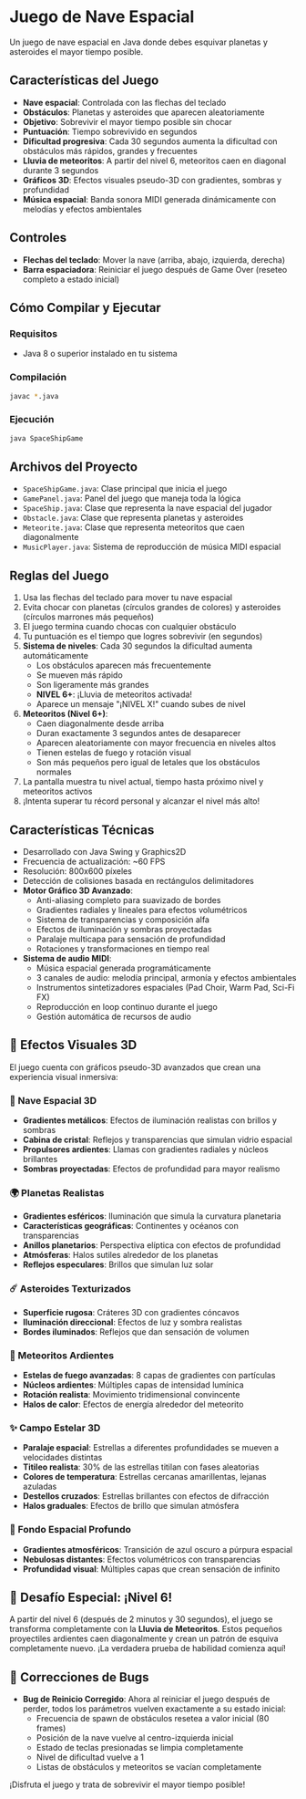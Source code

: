 # Juego de Nave Espacial

Un juego de nave espacial en Java donde debes esquivar planetas y asteroides el mayor tiempo posible.

## Características del Juego

- **Nave espacial**: Controlada con las flechas del teclado
- **Obstáculos**: Planetas y asteroides que aparecen aleatoriamente
- **Objetivo**: Sobrevivir el mayor tiempo posible sin chocar
- **Puntuación**: Tiempo sobrevivido en segundos
- **Dificultad progresiva**: Cada 30 segundos aumenta la dificultad con obstáculos más rápidos, grandes y frecuentes
- **Lluvia de meteoritos**: A partir del nivel 6, meteoritos caen en diagonal durante 3 segundos
- **Gráficos 3D**: Efectos visuales pseudo-3D con gradientes, sombras y profundidad
- **Música espacial**: Banda sonora MIDI generada dinámicamente con melodías y efectos ambientales

## Controles

- **Flechas del teclado**: Mover la nave (arriba, abajo, izquierda, derecha)
- **Barra espaciadora**: Reiniciar el juego después de Game Over (reseteo completo a estado inicial)

## Cómo Compilar y Ejecutar

### Requisitos
- Java 8 o superior instalado en tu sistema

### Compilación
```bash
javac *.java
```

### Ejecución
```bash
java SpaceShipGame
```

## Archivos del Proyecto

- `SpaceShipGame.java`: Clase principal que inicia el juego
- `GamePanel.java`: Panel del juego que maneja toda la lógica
- `SpaceShip.java`: Clase que representa la nave espacial del jugador
- `Obstacle.java`: Clase que representa planetas y asteroides
- `Meteorite.java`: Clase que representa meteoritos que caen diagonalmente
- `MusicPlayer.java`: Sistema de reproducción de música MIDI espacial

## Reglas del Juego

1. Usa las flechas del teclado para mover tu nave espacial
2. Evita chocar con planetas (círculos grandes de colores) y asteroides (círculos marrones más pequeños)
3. El juego termina cuando chocas con cualquier obstáculo
4. Tu puntuación es el tiempo que logres sobrevivir (en segundos)
5. **Sistema de niveles**: Cada 30 segundos la dificultad aumenta automáticamente
   - Los obstáculos aparecen más frecuentemente
   - Se mueven más rápido
   - Son ligeramente más grandes
   - **NIVEL 6+**: ¡Lluvia de meteoritos activada!
   - Aparece un mensaje "¡NIVEL X!" cuando subes de nivel
6. **Meteoritos (Nivel 6+)**:
   - Caen diagonalmente desde arriba
   - Duran exactamente 3 segundos antes de desaparecer
   - Aparecen aleatoriamente con mayor frecuencia en niveles altos
   - Tienen estelas de fuego y rotación visual
   - Son más pequeños pero igual de letales que los obstáculos normales
7. La pantalla muestra tu nivel actual, tiempo hasta próximo nivel y meteoritos activos
8. ¡Intenta superar tu récord personal y alcanzar el nivel más alto!

## Características Técnicas

- Desarrollado con Java Swing y Graphics2D
- Frecuencia de actualización: ~60 FPS
- Resolución: 800x600 píxeles
- Detección de colisiones basada en rectángulos delimitadores
- **Motor Gráfico 3D Avanzado**:
  - Anti-aliasing completo para suavizado de bordes
  - Gradientes radiales y lineales para efectos volumétricos
  - Sistema de transparencias y composición alfa
  - Efectos de iluminación y sombras proyectadas
  - Paralaje multicapa para sensación de profundidad
  - Rotaciones y transformaciones en tiempo real
- **Sistema de audio MIDI**:
  - Música espacial generada programáticamente
  - 3 canales de audio: melodía principal, armonía y efectos ambientales
  - Instrumentos sintetizadores espaciales (Pad Choir, Warm Pad, Sci-Fi FX)
  - Reproducción en loop continuo durante el juego
  - Gestión automática de recursos de audio

## 🎨 Efectos Visuales 3D

El juego cuenta con gráficos pseudo-3D avanzados que crean una experiencia visual inmersiva:

### **🚀 Nave Espacial 3D**
- **Gradientes metálicos**: Efectos de iluminación realistas con brillos y sombras
- **Cabina de cristal**: Reflejos y transparencias que simulan vidrio espacial
- **Propulsores ardientes**: Llamas con gradientes radiales y núcleos brillantes
- **Sombras proyectadas**: Efectos de profundidad para mayor realismo

### **🌍 Planetas Realistas**
- **Gradientes esféricos**: Iluminación que simula la curvatura planetaria
- **Características geográficas**: Continentes y océanos con transparencias
- **Anillos planetarios**: Perspectiva elíptica con efectos de profundidad
- **Atmósferas**: Halos sutiles alrededor de los planetas
- **Reflejos especulares**: Brillos que simulan luz solar

### **☄️ Asteroides Texturizados**
- **Superficie rugosa**: Cráteres 3D con gradientes cóncavos
- **Iluminación direccional**: Efectos de luz y sombra realistas
- **Bordes iluminados**: Reflejos que dan sensación de volumen

### **🌠 Meteoritos Ardientes**
- **Estelas de fuego avanzadas**: 8 capas de gradientes con partículas
- **Núcleos ardientes**: Múltiples capas de intensidad lumínica
- **Rotación realista**: Movimiento tridimensional convincente
- **Halos de calor**: Efectos de energía alrededor del meteorito

### **✨ Campo Estelar 3D**
- **Paralaje espacial**: Estrellas a diferentes profundidades se mueven a velocidades distintas
- **Titileo realista**: 30% de las estrellas titilan con fases aleatorias
- **Colores de temperatura**: Estrellas cercanas amarillentas, lejanas azuladas
- **Destellos cruzados**: Estrellas brillantes con efectos de difracción
- **Halos graduales**: Efectos de brillo que simulan atmósfera

### **🌌 Fondo Espacial Profundo**
- **Gradientes atmosféricos**: Transición de azul oscuro a púrpura espacial
- **Nebulosas distantes**: Efectos volumétricos con transparencias
- **Profundidad visual**: Múltiples capas que crean sensación de infinito

## 🌟 Desafío Especial: ¡Nivel 6!

A partir del nivel 6 (después de 2 minutos y 30 segundos), el juego se transforma completamente con la **Lluvia de Meteoritos**. Estos pequeños proyectiles ardientes caen diagonalmente y crean un patrón de esquiva completamente nuevo. ¡La verdadera prueba de habilidad comienza aquí!

## 🐛 Correcciones de Bugs

- **Bug de Reinicio Corregido**: Ahora al reiniciar el juego después de perder, todos los parámetros vuelven exactamente a su estado inicial:
  - Frecuencia de spawn de obstáculos resetea a valor inicial (80 frames)
  - Posición de la nave vuelve al centro-izquierda inicial
  - Estado de teclas presionadas se limpia completamente
  - Nivel de dificultad vuelve a 1
  - Listas de obstáculos y meteoritos se vacían completamente

¡Disfruta el juego y trata de sobrevivir el mayor tiempo posible! 